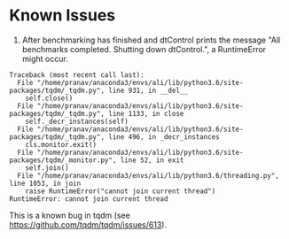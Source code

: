 Known Issues
============

1. After benchmarking has finished and dtControl prints the message "All benchmarks completed. Shutting down dtControl.", a RuntimeError might occur.

```
Traceback (most recent call last):
  File "/home/pranav/anaconda3/envs/ali/lib/python3.6/site-packages/tqdm/_tqdm.py", line 931, in __del__
    self.close()
  File "/home/pranav/anaconda3/envs/ali/lib/python3.6/site-packages/tqdm/_tqdm.py", line 1133, in close
    self._decr_instances(self)
  File "/home/pranav/anaconda3/envs/ali/lib/python3.6/site-packages/tqdm/_tqdm.py", line 496, in _decr_instances
    cls.monitor.exit()
  File "/home/pranav/anaconda3/envs/ali/lib/python3.6/site-packages/tqdm/_monitor.py", line 52, in exit
    self.join()
  File "/home/pranav/anaconda3/envs/ali/lib/python3.6/threading.py", line 1053, in join
    raise RuntimeError("cannot join current thread")
RuntimeError: cannot join current thread
```

This is a known bug in tqdm (see https://github.com/tqdm/tqdm/issues/613).
